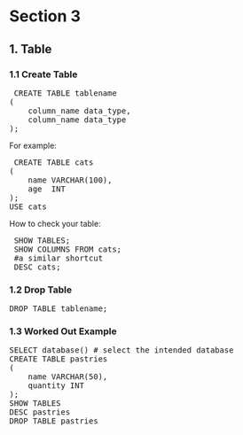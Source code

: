 # Section 3

## 1. Table

### 1.1 Create Table

<pre> CREATE TABLE tablename
(
    column_name data_type,
    column_name data_type
);</pre>

For example:

<pre> CREATE TABLE cats
(
    name VARCHAR(100),
    age  INT
);
USE cats
</pre>

How to check your table:
<pre>
 SHOW TABLES;
 SHOW COLUMNS FROM cats;
 #a similar shortcut
 DESC cats;
</pre>

### 1.2 Drop Table

<pre>
DROP TABLE tablename;
</pre>

### 1.3 Worked Out Example

<pre>
SELECT database() # select the intended database
CREATE TABLE pastries
(
    name VARCHAR(50),
    quantity INT
);
SHOW TABLES
DESC pastries
DROP TABLE pastries
</pre>
